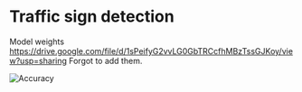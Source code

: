 # Traffic sign detection 

Model weights
https://drive.google.com/file/d/1sPeifyG2vvLG0GbTRCcfhMBzTssGJKoy/view?usp=sharing
Forgot to add them.

 
![Accuracy](main/accuracy.jpeg?raw=true "Title")
